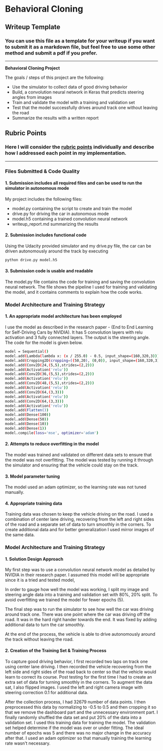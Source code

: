 # **Behavioral Cloning** 

## Writeup Template

### You can use this file as a template for your writeup if you want to submit it as a markdown file, but feel free to use some other method and submit a pdf if you prefer.

---

**Behavioral Cloning Project**

The goals / steps of this project are the following:
* Use the simulator to collect data of good driving behavior
* Build, a convolution neural network in Keras that predicts steering angles from images
* Train and validate the model with a training and validation set
* Test that the model successfully drives around track one without leaving the road
* Summarize the results with a written report

## Rubric Points
### Here I will consider the [rubric points](https://review.udacity.com/#!/rubrics/432/view) individually and describe how I addressed each point in my implementation.  

---
### Files Submitted & Code Quality

#### 1. Submission includes all required files and can be used to run the simulator in autonomous mode

My project includes the following files:
* model.py containing the script to create and train the model
* drive.py for driving the car in autonomous mode
* model.h5 containing a trained convolution neural network 
* writeup_report.md summarizing the results

#### 2. Submission includes functional code
Using the Udacity provided simulator and my drive.py file, the car can be driven autonomously around the track by executing 
```sh
python drive.py model.h5
```

#### 3. Submission code is usable and readable

The model.py file contains the code for training and saving the convolution neural network. The file shows the pipeline I used for training and validating the model, and it contains comments to explain how the code works.

### Model Architecture and Training Strategy

#### 1. An appropriate model architecture has been employed

I use the model as described in the research paper - (End to End Learning for Self-Driving Cars by NVIDIA). It has 5 convolution layers with relu activation and 3 fully connected layers. The output is the steering angle. The code for the model is given below.

```sh
model = Sequential()
model.add(Lambda(lambda x: (x / 255.0) - 0.5, input_shape=(160,320,3)))
model.add(Cropping2D(cropping=((50,20), (0,0)), input_shape=(160,320,3)))
model.add(Conv2D(24,(5,5),strides=(2,2)))
model.add(Activation('relu'))
model.add(Conv2D(36,(5,5),strides=(2,2)))
model.add(Activation('relu'))
model.add(Conv2D(48,(5,5),strides=(2,2)))
model.add(Activation('relu'))
model.add(Conv2D(64,(3,3)))
model.add(Activation('relu'))
model.add(Conv2D(64,(3,3)))
model.add(Activation('relu'))
model.add(Flatten())
model.add(Dense(100))
model.add(Dense(50))
model.add(Dense(10))
model.add(Dense(1))
model.compile(loss='mse', optimizer='adam')
```

#### 2. Attempts to reduce overfitting in the model

The model was trained and validated on different data sets to ensure that the model was not overfitting. The model was tested by running it through the simulator and ensuring that the vehicle could stay on the track.

#### 3. Model parameter tuning

The model used an adam optimizer, so the learning rate was not tuned manually.

#### 4. Appropriate training data

Training data was chosen to keep the vehicle driving on the road. I used a combination of center lane driving, recovering from the left and right sides of the road and a separate set of data to turn smoothly in the corners. To create additional data and for better generalization I used mirror images of the same data. 

### Model Architecture and Training Strategy

#### 1. Solution Design Approach

My first step was to use a convolution neural network model as detailed by NVIDIA in their research paper. I assumed this model will be appropriate since it is a tried and tested model,

In order to gauge how well the model was working, I split my image and steering angle data into a training and validation set with 80%, 20% split. To avoid overfitting we trained the model for fewer epochs (5).

The final step was to run the simulator to see how well the car was driving around track one. There was one point where the car was driving off the road. It was in the hard right hander towards the end. It was fixed by adding additional data to turn the car smoothly.

At the end of the process, the vehicle is able to drive autonomously around the track without leaving the road.

#### 2. Creation of the Training Set & Training Process

To capture good driving behavior, I first recorded two laps on track one using center lane driving. 
I then recorded the vehicle recovering from the left side and right sides of the road back to center so that the vehicle would learn to correct its course.
Post testing for the first time I had to create an extra set of data for turning smoothly in the corners.
To augment the data sat, I also flipped images. I used the left and right camera image with steering correction 0.1 for additional data.

After the collection process, I had 32679 number of data points. I then preprocessed this data by normalizing to -0.5 to 0.5 and then cropping it so that we remove the dashboard part and the unnecessary environment part.
I finally randomly shuffled the data set and put 20% of the data into a validation set. 
I used this training data for training the model. The validation set helped determine if the model was over or under fitting. The ideal number of epochs was 5 and there was no major change in the accuracy after that. I used an adam optimizer so that manually training the learning rate wasn't necessary.
